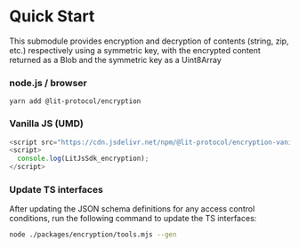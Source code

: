 # Quick Start

This submodule provides encryption and decryption of contents (string, zip, etc.) respectively using a symmetric key, with the encrypted content returned as a Blob and the symmetric key as a Uint8Array

### node.js / browser

```
yarn add @lit-protocol/encryption
```

### Vanilla JS (UMD)

```js
<script src="https://cdn.jsdelivr.net/npm/@lit-protocol/encryption-vanilla/encryption.js"></script>
<script>
  console.log(LitJsSdk_encryption);
</script>
```

### Update TS interfaces

After updating the JSON schema definitions for any access control conditions, run the following command to update the TS interfaces:

```bash
node ./packages/encryption/tools.mjs --gen
```

